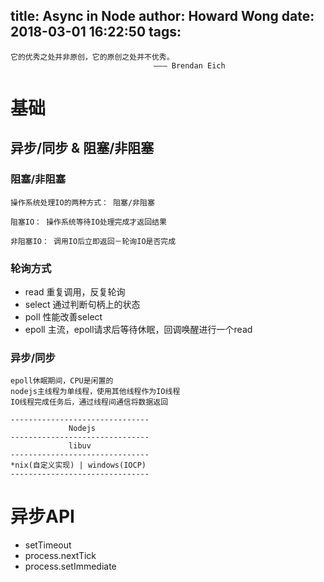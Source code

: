 title: Async in Node
author: Howard Wong
date: 2018-03-01 16:22:50
tags:
---

```
它的优秀之处并非原创，它的原创之处并不优秀。
								——— Brendan Eich
```

# 基础
## 异步/同步  &  阻塞/非阻塞

### 阻塞/非阻塞
```
操作系统处理IO的两种方式： 阻塞/非阻塞

阻塞IO： 操作系统等待IO处理完成才返回结果

非阻塞IO： 调用IO后立即返回－轮询IO是否完成
```

### 轮询方式
- read            重复调用，反复轮询
- select          通过判断句柄上的状态
- poll              性能改善select
- epoll            主流，epoll请求后等待休眠，回调唤醒进行一个read

### 异步/同步
```
epoll休眠期间，CPU是闲置的
nodejs主线程为单线程，使用其他线程作为IO线程
IO线程完成任务后，通过线程间通信将数据返回
```
```
-------------------------------
			 Nodejs
-------------------------------
             libuv
-------------------------------
*nix(自定义实现) | windows(IOCP)
-------------------------------
```

# 异步API
- setTimeout
- process.nextTick
- process.setImmediate